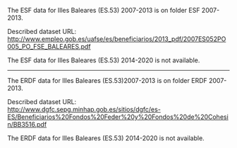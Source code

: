 The ESF data for Illes Baleares (ES.53) 2007-2013 is on folder ESF 2007-2013.

Described dataset URL: http://www.empleo.gob.es/uafse/es/beneficiarios/2013_pdf/2007ES052PO005_PO_FSE_BALEARES.pdf

The ESF data for Illes Baleares (ES.53) 2014-2020 is not available.

-------------

The ERDF data for Illes Baleares (ES.53)2007-2013 is on folder ERDF 2007-2013. 

Described dataset URL: http://www.dgfc.sepg.minhap.gob.es/sitios/dgfc/es-ES/Beneficiarios%20Fondos%20Feder%20y%20Fondos%20de%20Cohesin/BB3516.pdf

The ERDF data for Illes Baleares (ES.53) 2014-2020 is not available.
